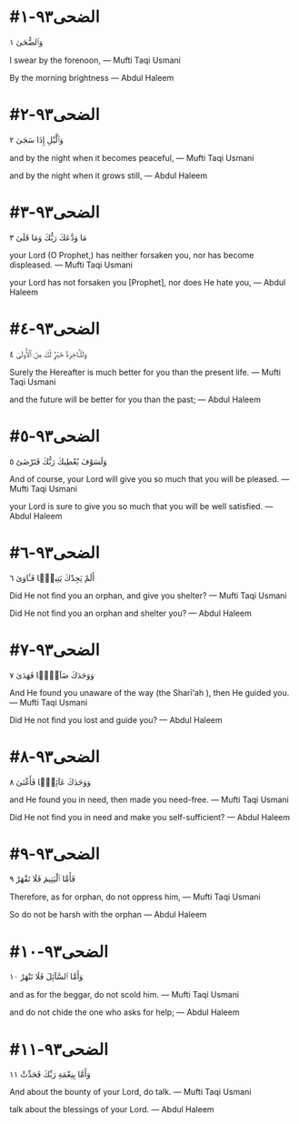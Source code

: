 


# #الضحى٩٣-١
وَٱلضُّحَىٰ ١

I swear by the forenoon,
— Mufti Taqi Usmani


By the morning brightness
— Abdul Haleem



# #الضحى٩٣-٢
وَٱلَّيْلِ إِذَا سَجَىٰ ٢

and by the night when it becomes peaceful,
— Mufti Taqi Usmani


and by the night when it grows still,
— Abdul Haleem



# #الضحى٩٣-٣
مَا وَدَّعَكَ رَبُّكَ وَمَا قَلَىٰ ٣

your Lord (O Prophet,) has neither forsaken you, nor has become displeased.
— Mufti Taqi Usmani


your Lord has not forsaken you [Prophet], nor does He hate you,
— Abdul Haleem



# #الضحى٩٣-٤
وَلَلْـَٔاخِرَةُ خَيْرٌۭ لَّكَ مِنَ ٱلْأُولَىٰ ٤

Surely the Hereafter is much better for you than the present life.
— Mufti Taqi Usmani


and the future will be better for you than the past;
— Abdul Haleem



# #الضحى٩٣-٥
وَلَسَوْفَ يُعْطِيكَ رَبُّكَ فَتَرْضَىٰٓ ٥

And of course, your Lord will give you so much that you will be pleased.
— Mufti Taqi Usmani


your Lord is sure to give you so much that you will be well satisfied.
— Abdul Haleem



# #الضحى٩٣-٦
أَلَمْ يَجِدْكَ يَتِيمًۭا فَـَٔاوَىٰ ٦

Did He not find you an orphan, and give you shelter?
— Mufti Taqi Usmani


Did He not find you an orphan and shelter you?
— Abdul Haleem



# #الضحى٩٣-٧
وَوَجَدَكَ ضَآلًّۭا فَهَدَىٰ ٧

And He found you unaware of the way (the Sharī‘ah ), then He guided you.
— Mufti Taqi Usmani


Did He not find you lost and guide you?
— Abdul Haleem



# #الضحى٩٣-٨
وَوَجَدَكَ عَآئِلًۭا فَأَغْنَىٰ ٨

and He found you in need, then made you need-free.
— Mufti Taqi Usmani


Did He not find you in need and make you self-sufficient?
— Abdul Haleem



# #الضحى٩٣-٩
فَأَمَّا ٱلْيَتِيمَ فَلَا تَقْهَرْ ٩

Therefore, as for orphan, do not oppress him,
— Mufti Taqi Usmani


So do not be harsh with the orphan
— Abdul Haleem



# #الضحى٩٣-١٠
وَأَمَّا ٱلسَّآئِلَ فَلَا تَنْهَرْ ١٠

and as for the beggar, do not scold him.
— Mufti Taqi Usmani


and do not chide the one who asks for help;
— Abdul Haleem



# #الضحى٩٣-١١
وَأَمَّا بِنِعْمَةِ رَبِّكَ فَحَدِّثْ ١١

And about the bounty of your Lord, do talk.
— Mufti Taqi Usmani


talk about the blessings of your Lord.
— Abdul Haleem

